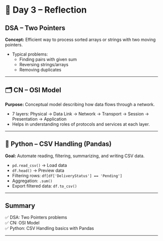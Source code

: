 #  📅 Day 3 – Reflection

## DSA – Two Pointers

**Concept:** Efficient way to process sorted arrays or strings with two moving pointers.

- Typical problems:
  - Finding pairs with given sum
  - Reversing strings/arrays
  - Removing duplicates

---

## 🗂️ CN – OSI Model

**Purpose:** Conceptual model describing how data flows through a network.

- 7 layers: Physical → Data Link → Network → Transport → Session → Presentation → Application
- Helps in understanding roles of protocols and services at each layer.

---

## 🐍 Python – CSV Handling (Pandas)

**Goal:** Automate reading, filtering, summarizing, and writing CSV data.

- `pd.read_csv()` → Load data
- `df.head()` → Preview data
- Filtering rows: `df[df['DeliveryStatus'] == 'Pending']`
- Aggregation: `.sum()`
- Export filtered data: `df.to_csv()`

---

## Summary

✅ DSA: Two Pointers problems  
✅ CN: OSI Model  
✅ Python: CSV Handling basics with Pandas

---
